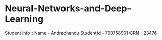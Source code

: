 # Neural-Networks-and-Deep-Learning
Student info : Name - Andrachandu
               Studentid - 700758901
               CRN - 23476
